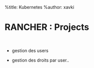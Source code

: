 %title: Kubernetes 
%author: xavki


# RANCHER : Projects


<br>

* gestion des users

* gestion des droits par user..

